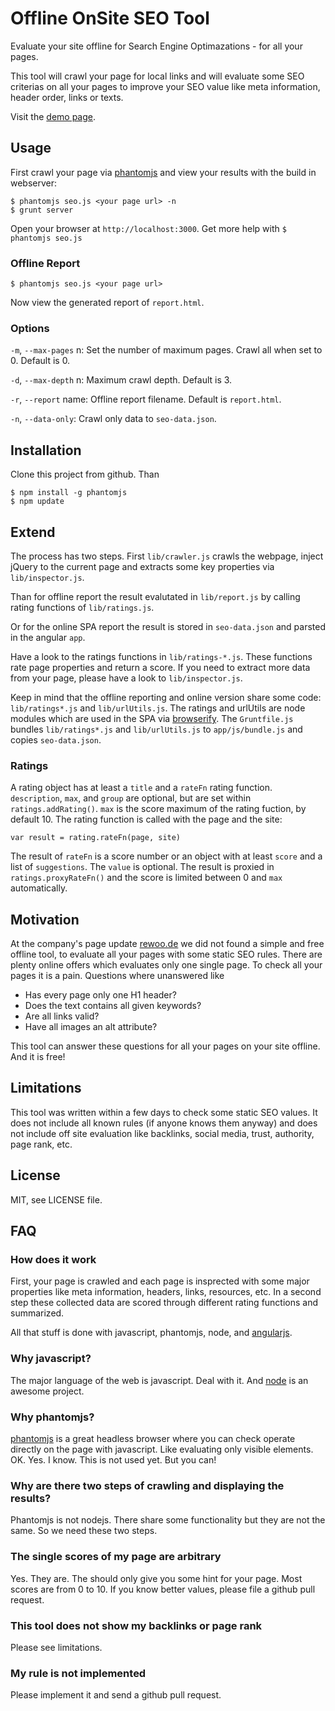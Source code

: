 # Offline OnSite SEO Tool

Evaluate your site offline for Search Engine Optimazations - for all your pages.

This tool will crawl your page for local links and will evaluate some SEO criterias
on all your pages to improve your SEO value like meta information, header order,
links or texts.

Visit the [demo page](http://rewoo.github.io/onsite-seo).

## Usage

First crawl your page via [phantomjs](http://phantomjs.org) and view your results
with the build in webserver:

    $ phantomjs seo.js <your page url> -n
    $ grunt server

Open your browser at `http://localhost:3000`. Get more help with `$ phantomjs seo.js`

### Offline Report

    $ phantomjs seo.js <your page url>

Now view the generated report of `report.html`.

### Options

`-m`, `--max-pages` n: Set the number of maximum pages. Crawl all when set to 0. Default is 0.

`-d`, `--max-depth` n: Maximum crawl depth. Default is 3.

`-r`, `--report` name: Offline report filename. Default is `report.html`.

`-n`, `--data-only`: Crawl only data to `seo-data.json`.

## Installation

Clone this project from github. Than

    $ npm install -g phantomjs
    $ npm update

## Extend

The process has two steps. First `lib/crawler.js` crawls the webpage, inject jQuery
to the current page and extracts some key properties via `lib/inspector.js`.

Than for offline report the result evalutated in `lib/report.js` by calling rating
functions of `lib/ratings.js`.

Or for the online SPA report the result is stored in `seo-data.json` and parsted in
the angular `app`.

Have a look to the ratings functions in `lib/ratings-*.js`. These functions rate
page properties and return a score. If you need to extract more data from your
page, please have a look to `lib/inspector.js`.

Keep in mind that the offline reporting and online version share some code:
`lib/ratings*.js` and `lib/urlUtils.js`. The ratings and urlUtils are node modules
which are used in the SPA via [browserify](http://browserify.org/). The
`Gruntfile.js` bundles `lib/ratings*.js` and `lib/urlUtils.js` to `app/js/bundle.js`
and copies `seo-data.json`.

### Ratings

A rating object has at least a `title` and a `rateFn` rating function. `description`,
`max`, and `group` are optional, but are set within `ratings.addRating()`.
`max` is the score maximum of the rating fuction, by default 10. The rating
function is called with the page and the site:

    var result = rating.rateFn(page, site)

The result of `rateFn` is a score number or an object with at least `score` and a list
of `suggestions`. The `value` is optional. The result is proxied in
`ratings.proxyRateFn()` and the score is limited between 0 and `max` automatically.

## Motivation

At the company's page update [rewoo.de](http://rewoo.de) we did not found a
simple and free offline tool, to evaluate all your pages with some static SEO rules.
There are plenty online offers which evaluates only one single page. To check all
your pages it is a pain. Questions where unanswered like

* Has every page only one H1 header?
* Does the text contains all given keywords?
* Are all links valid?
* Have all images an alt attribute?

This tool can answer these questions for all your pages on your site offline. And
it is free!

## Limitations

This tool was written within a few days to check some static SEO values. It does
not include all known rules (if anyone knows them anyway) and does not include
off site evaluation like backlinks, social media, trust, authority, page rank, etc.

## License

MIT, see LICENSE file.

## FAQ

### How does it work

First, your page is crawled and each page is insprected with some major properties
like meta information, headers, links, resources, etc. In a second step these
collected data are scored through different rating functions and summarized.

All that stuff is done with javascript, phantomjs, node, and [angularjs](http://angularjs.org).

### Why javascript?

The major language of the web is javascript. Deal with it. And [node](http://nodejs.org)
is an awesome project.

### Why phantomjs?

[phantomjs](http://phantomjs.org) is a great headless browser where you can check
operate directly on the page with javascript. Like evaluating only visible elements.
OK. Yes. I know. This is not used yet. But you can!

### Why are there two steps of crawling and displaying the results?

Phantomjs is not nodejs. There share some functionality but they are not the same.
So we need these two steps.

### The single scores of my page are arbitrary

Yes. They are. The should only give you some hint for your page. Most scores are
from 0 to 10. If you know better values, please file a github pull request.

### This tool does not show my backlinks or page rank

Please see limitations.

### My rule is not implemented

Please implement it and send a github pull request.